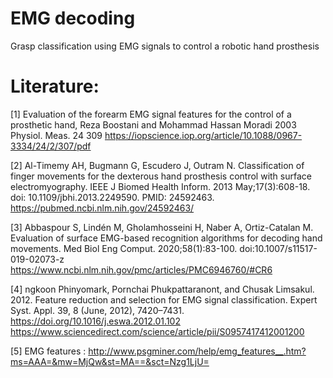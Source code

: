 # EMG decoding
 Grasp classification using EMG signals to control a robotic hand prosthesis

# Literature:
[1] Evaluation of the forearm EMG signal features for the control of a prosthetic hand, Reza Boostani and Mohammad Hassan Moradi 2003 Physiol. Meas. 24 309
https://iopscience.iop.org/article/10.1088/0967-3334/24/2/307/pdf

[2] Al-Timemy AH, Bugmann G, Escudero J, Outram N. Classification of finger movements for the dexterous hand prosthesis control with surface electromyography. IEEE J Biomed Health Inform. 2013 May;17(3):608-18. doi: 10.1109/jbhi.2013.2249590. PMID: 24592463.
https://pubmed.ncbi.nlm.nih.gov/24592463/

[3] Abbaspour S, Lindén M, Gholamhosseini H, Naber A, Ortiz-Catalan M. Evaluation of surface EMG-based recognition algorithms for decoding hand movements. Med Biol Eng Comput. 2020;58(1):83-100. doi:10.1007/s11517-019-02073-z
https://www.ncbi.nlm.nih.gov/pmc/articles/PMC6946760/#CR6

[4] ngkoon Phinyomark, Pornchai Phukpattaranont, and Chusak Limsakul. 2012. Feature reduction and selection for EMG signal classification. Expert Syst. Appl. 39, 8 (June, 2012), 7420–7431. https://doi.org/10.1016/j.eswa.2012.01.102
https://www.sciencedirect.com/science/article/pii/S0957417412001200

[5] EMG features : http://www.psgminer.com/help/emg_features__.htm?ms=AAA=&mw=MjQw&st=MA==&sct=Nzg1LjU=
